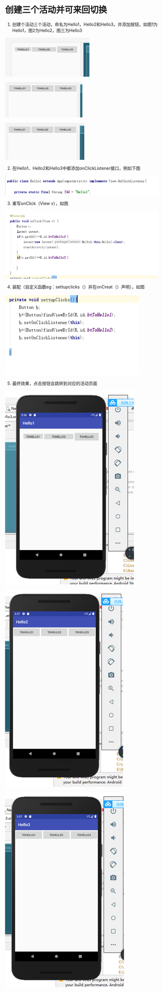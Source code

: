 # 创建三个活动并可来回切换

1. 创建个活动三个活动，命名为Hello1，Hello2和Hello3，并添加按钮，如图1为Hello1，图2为Hello2，图三为Hello3

![Hello1](https://github.com/Ceaull/2017267216_android/blob/master/project3/images/1.1.PNG)

![Hello2](https://github.com/Ceaull/2017267216_android/blob/master/project3/images/1.2.PNG)

![Hello3](https://github.com/Ceaull/2017267216_android/blob/master/project3/images/1.3.PNG)

2. 在Hello1、Hello2和Hello3中都添加onClickListener接口，例如下图

![Hello1](https://github.com/Ceaull/2017267216_android/blob/master/project3/images/2.1.PNG)

3. 重写onClick（View v），如图

![Hello1](https://github.com/Ceaull/2017267216_android/blob/master/project3/images/3.1.PNG)

4. 装配（自定义函数eg：settupclicks（）并在onCreat（）声明），如图

![Hello1](https://github.com/Ceaull/2017267216_android/blob/master/project3/images/4.1.PNG)

5. 最终效果，点击按钮会跳转到对应的活动页面

![Hello1](https://github.com/Ceaull/2017267216_android/blob/master/project3/images/5.1.PNG)

![Hello2](https://github.com/Ceaull/2017267216_android/blob/master/project3/images/5.2.PNG)

![Hello3](https://github.com/Ceaull/2017267216_android/blob/master/project3/images/5.3.PNG)
